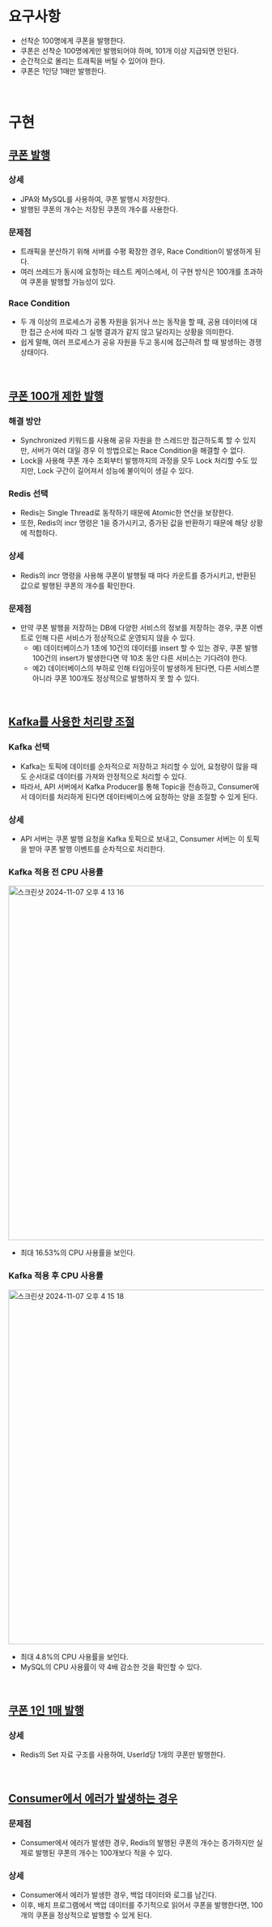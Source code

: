 # 요구사항
- 선착순 100명에게 쿠폰을 발행한다.
- 쿠폰은 선착순 100명에게만 발행되어야 하며, 101개 이상 지급되면 안된다.
- 순간적으로 몰리는 트래픽을 버틸 수 있어야 한다.
- 쿠폰은 1인당 1매만 발행한다.

<br>

# 구현
## [쿠폰 발행](https://github.com/GiJungPark/firstcome-firstserved-event/pull/1)
### 상세
- JPA와 MySQL를 사용하여, 쿠폰 발행시 저장한다.
- 발행된 쿠폰의 개수는 저장된 쿠폰의 개수를 사용한다.
### 문제점
- 트래픽을 분산하기 위해 서버를 수평 확장한 경우, Race Condition이 발생하게 된다.
- 여러 쓰레드가 동시에 요청하는 테스트 케이스에서, 이 구현 방식은 100개를 초과하여 쿠폰을 발행할 가능성이 있다.
### Race Condition
- 두 개 이상의 프로세스가 공통 자원을 읽거나 쓰는 동작을 할 때, 공용 데이터에 대한 접근 순서에 따라 그 실행 결과가 같지 않고 달라지는 상황을 의미한다.
- 쉽게 말해, 여러 프로세스가 공유 자원을 두고 동시에 접근하려 할 때 발생하는 경쟁 상태이다.

<br>

## [쿠폰 100개 제한 발행](https://github.com/GiJungPark/firstcome-firstserved-event/pull/2)
### 해결 방안
- Synchronized 키워드를 사용해 공유 자원을 한 스레드만 접근하도록 할 수 있지만, 서버가 여러 대일 경우 이 방법으로는 Race Condition을 해결할 수 없다.
- Lock을 사용해 쿠폰 개수 조회부터 발행까지의 과정을 모두 Lock 처리할 수도 있지만, Lock 구간이 길어져서 성능에 불이익이 생길 수 있다.
### Redis 선택
- Redis는 Single Thread로 동작하기 때문에 Atomic한 연산을 보장한다.
- 또한, Redis의 incr 명령은 1을 증가시키고, 증가된 값을 반환하기 때문에 해당 상황에 적합하다.
### 상세
- Redis의 incr 명령을 사용해 쿠폰이 발행될 때 마다 카운트를 증가시키고, 반환된 값으로 발행된 쿠폰의 개수를 확인한다.
### 문제점
- 만약 쿠폰 발행을 저장하는 DB에 다양한 서비스의 정보를 저장하는 경우, 쿠폰 이벤트로 인해 다른 서비스가 정상적으로 운영되지 않을 수 있다.
  - 예) 데이터베이스가 1초에 10건의 데이터를 insert 할 수 있는 경우, 쿠폰 발행 100건의 insert가 발생한다면 약 10초 동안 다른 서비스는 기다려야 한다.
  - 예2) 데이터베이스의 부하로 인해 타임아웃이 발생하게 된다면, 다른 서비스뿐 아니라 쿠폰 100개도 정상적으로 발행하지 못 할 수 있다.

<br>

## [Kafka를 사용한 처리량 조절](https://github.com/GiJungPark/firstcome-firstserved-event/pull/3)
### Kafka 선택
- Kafka는 토픽에 데이터를 순차적으로 저장하고 처리할 수 있어, 요청량이 많을 때도 순서대로 데이터를 가져와 안정적으로 처리할 수 있다.
- 따라서, API 서버에서 Kafka Producer를 통해 Topic을 전송하고, Consumer에서 데이터를 처리하게 된다면 데이터베이스에 요청하는 양을 조절할 수 있게 된다.
### 상세
- API 서버는 쿠폰 발행 요청을 Kafka 토픽으로 보내고, Consumer 서버는 이 토픽을 받아 쿠폰 발행 이벤트를 순차적으로 처리한다.
### Kafka 적용 전 CPU 사용률
<img width="700" alt="스크린샷 2024-11-07 오후 4 13 16" src="https://github.com/user-attachments/assets/825e1d65-3744-4f87-a187-94eeeaad8b93"><br>
- 최대 16.53%의 CPU 사용률을 보인다.
### Kafka 적용 후 CPU 사용률
<img width="700" alt="스크린샷 2024-11-07 오후 4 15 18" src="https://github.com/user-attachments/assets/925b15b9-f4fc-4ea5-8749-3fe4643180b8"><br>
- 최대 4.8%의 CPU 사용률을 보인다.
- MySQL의 CPU 사용률이 약 4배 감소한 것을 확인할 수 있다.

<br>

## [쿠폰 1인 1매 발행](https://github.com/GiJungPark/firstcome-firstserved-event/pull/4)
### 상세
- Redis의 Set 자료 구조를 사용하여, UserId당 1개의 쿠폰만 발행한다.

<br>

## [Consumer에서 에러가 발생하는 경우](https://github.com/GiJungPark/firstcome-firstserved-event/pull/5)
### 문제점
- Consumer에서 에러가 발생한 경우, Redis의 발행된 쿠폰의 개수는 증가하지만 실제로 발행된 쿠폰의 개수는 100개보다 적을 수 있다.
### 상세
- Consumer에서 에러가 발생한 경우, 백업 데이터와 로그를 남긴다.
- 이후, 배치 프로그램에서 백업 데이터를 주기적으로 읽어서 쿠폰을 발행한다면, 100개의 쿠폰을 정상적으로 발행할 수 있게 된다.